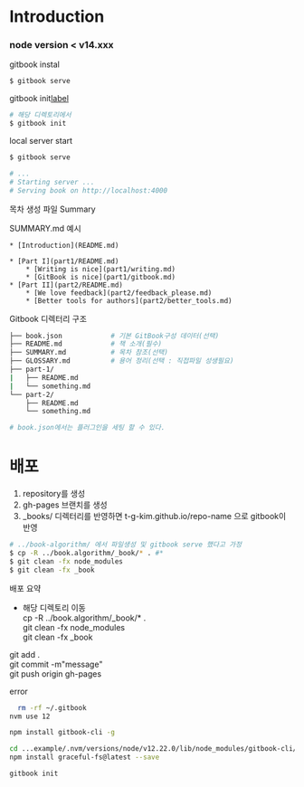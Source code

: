 # Introduction

### node version < v14.xxx

gitbook instal
```bash
$ gitbook serve
```

gitbook init[label](https://www.gitbook.com/)
```bash
# 해당 디렉토리에서
$ gitbook init
```

local server start
```bash
$ gitbook serve

# ...
# Starting server ...
# Serving book on http://localhost:4000
```

목차 생성 파일
Summary

SUMMARY.md 예시
```text
* [Introduction](README.md)  
  
* [Part I](part1/README.md)  
	* [Writing is nice](part1/writing.md)  
	* [GitBook is nice](part1/gitbook.md)  
* [Part II](part2/README.md)  
	* [We love feedback](part2/feedback_please.md)  
	* [Better tools for authors](part2/better_tools.md)  
```

Gitbook 디렉터리 구조
```bash
├── book.json            # 기본 GitBook구성 데이터(선택)  
├── README.md            # 책 소개(필수)  
├── SUMMARY.md           # 목차 참조(선택)  
├── GLOSSARY.md          # 용어 정리(선택 : 직접파일 성생필요)   
├── part-1/  
|   ├── README.md  
|   └── something.md  
└── part-2/  
    ├── README.md  
    └── something.md  

# book.json에서는 플러그인을 세팅 할 수 있다.
```

# 배포
1. repository를 생성
2. gh-pages 브랜치를 생성
3.  _books/ 디렉터리를 반영하면 t-g-kim.github.io/repo-name 으로 gitbook이 반영
```bash
# ../book-algorithm/ 에서 파일생성 및 gitbook serve 했다고 가정   
$ cp -R ../book.algorithm/_book/* . #*  
$ git clean -fx node_modules  
$ git clean -fx _book  
```
배포 요약
- 해당 디렉토리 이동  
cp -R ../book.algorithm/_book/* .  
git clean -fx node_modules   
git clean -fx _book  

git add .  
git commit -m"message"  
git push origin gh-pages  





error
```bash
  rm -rf ~/.gitbook 
nvm use 12

npm install gitbook-cli -g

cd ...example/.nvm/versions/node/v12.22.0/lib/node_modules/gitbook-cli/node_modules/npm/node_modules
npm install graceful-fs@latest --save

gitbook init

```